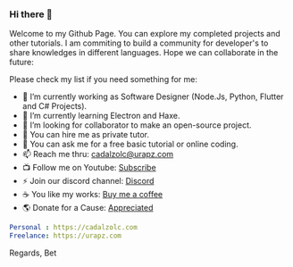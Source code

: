 ### Hi there 👋

Welcome to my Github Page. You can explore my completed projects and other tutorials.
I am commiting to build a community for developer's to share knowledges in different languages.
Hope we can collaborate in the future:

Please check my list if you need something for me:

- 🔭 I’m currently working as Software Designer (Node.Js, Python, Flutter and C# Projects).
- 🌱 I’m currently learning Electron and Haxe.
- 👯 I’m looking for collaborator to make an open-source project.
- 🤔 You can hire me as private tutor.
- 💬 You can ask me for a free basic tutorial or online coding.
- 📫 Reach me thru: cadalzolc@urapz.com
- 📺 Follow me on Youtube: [Subscribe](https://www.youtube.com/channel/UCYvC7DmK6dFdFCXi7_B1Uew)
- ⚡ Join our discord channel: [Discord](https://discord.gg/QnwUz7YQe8)
- ☕️ You like my works: [Buy me a coffee](https://www.buymeacoffee.com/cadalzolc)
- 🌎 Donate for a Cause: [Appreciated](https://www.paypal.com/donate?hosted_button_id=7PRL64NB79C72)

```yaml
Personal : https://cadalzolc.com
Freelance: https://urapz.com
```

Regards,
Bet
